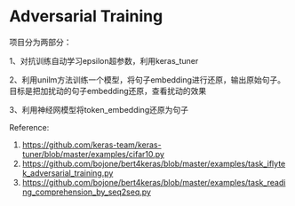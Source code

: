 # Adversarial Training
项目分为两部分：

1、对抗训练自动学习epsilon超参数，利用keras_tuner

2、利用unilm方法训练一个模型，将句子embedding进行还原，输出原始句子。目标是把加扰动的句子embedding还原，查看扰动的效果

3、利用神经网模型将token_embedding还原为句子

Reference:
1. https://github.com/keras-team/keras-tuner/blob/master/examples/cifar10.py
2. https://github.com/bojone/bert4keras/blob/master/examples/task_iflytek_adversarial_training.py
3. https://github.com/bojone/bert4keras/blob/master/examples/task_reading_comprehension_by_seq2seq.py
